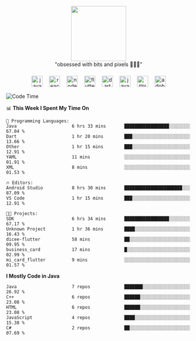 


  <div align="center">
    
   <img src = "https://i.postimg.cc/W1R4TF4j/d6kpuve-c97567cf-518b-4b86-a271-5c89d88d22f7.gif"  width=150px height=150px />
 </div>

<div align="center">
  "obsessed with bits and pixels 🧑‍💻🎨"
</div>

  ###
<div align="center">
  <img src="https://cdn.jsdelivr.net/gh/devicons/devicon/icons/javascript/javascript-original.svg" height="30" alt="javascript logo"  />
  <img width="10" />
  <img src="https://cdn.jsdelivr.net/gh/devicons/devicon/icons/react/react-original.svg" height="30" alt="react logo"  />
  <img width="10" />
  <img src="https://cdn.jsdelivr.net/gh/devicons/devicon/icons/nodejs/nodejs-original.svg" height="30" alt="nodejs logo"  />
  <img width="10" />
  <img src="https://cdn.jsdelivr.net/gh/devicons/devicon/icons/flutter/flutter-original.svg" height="30" alt="flutter logo"  />
  <img width="10" />
  <img src="https://cdn.jsdelivr.net/gh/devicons/devicon/icons/dart/dart-original.svg" height="30" alt="dart logo"  />
  <img width="10" />
  <img src="https://cdn.jsdelivr.net/gh/devicons/devicon/icons/java/java-original.svg" height="30" alt="java logo"  />
  <img width="10" />
  <img src="https://skillicons.dev/icons?i=mysql" height="30" alt="mysql logo"  />
  <img width="10" />
  <img src="https://skillicons.dev/icons?i=pr" height="30" alt="adobepremierepro logo"  />
</div>




<!--START_SECTION:waka-->
![Code Time](http://img.shields.io/badge/Code%20Time-30%20hrs%2038%20mins-blue)

📊 **This Week I Spent My Time On** 

```text
💬 Programming Languages: 
Java                     6 hrs 33 mins       █████████████████░░░░░░░░   67.04 % 
Dart                     1 hr 20 mins        ███░░░░░░░░░░░░░░░░░░░░░░   13.66 % 
Other                    1 hr 15 mins        ███░░░░░░░░░░░░░░░░░░░░░░   12.91 % 
YAML                     11 mins             ░░░░░░░░░░░░░░░░░░░░░░░░░   01.91 % 
XML                      8 mins              ░░░░░░░░░░░░░░░░░░░░░░░░░   01.53 % 

🔥 Editors: 
Android Studio           8 hrs 30 mins       ██████████████████████░░░   87.09 % 
VS Code                  1 hr 15 mins        ███░░░░░░░░░░░░░░░░░░░░░░   12.91 % 

🐱‍💻 Projects: 
SDK                      6 hrs 34 mins       █████████████████░░░░░░░░   67.17 % 
Unknown Project          1 hr 36 mins        ████░░░░░░░░░░░░░░░░░░░░░   16.43 % 
dicee-flutter            58 mins             ██░░░░░░░░░░░░░░░░░░░░░░░   09.95 % 
business_card            17 mins             █░░░░░░░░░░░░░░░░░░░░░░░░   02.99 % 
mi_card_flutter          9 mins              ░░░░░░░░░░░░░░░░░░░░░░░░░   01.57 % 
```

**I Mostly Code in Java** 

```text
Java                     7 repos             ███████░░░░░░░░░░░░░░░░░░   26.92 % 
C++                      6 repos             ██████░░░░░░░░░░░░░░░░░░░   23.08 % 
HTML                     6 repos             ██████░░░░░░░░░░░░░░░░░░░   23.08 % 
JavaScript               4 repos             ████░░░░░░░░░░░░░░░░░░░░░   15.38 % 
C#                       2 repos             ██░░░░░░░░░░░░░░░░░░░░░░░   07.69 % 
```




<!--END_SECTION:waka-->
